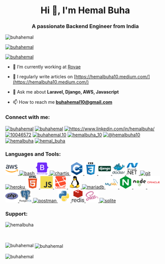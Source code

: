 <h1 align="center">Hi 👋, I'm Hemal Buha</h1>
<h3 align="center">A passionate Backend Engineer from India</h3>

<p align="left"> <img src="https://komarev.com/ghpvc/?username=buhahemal&label=Profile%20views&color=0e75b6&style=flat" alt="buhahemal" /> </p>

<p align="left"> <a href="https://github.com/ryo-ma/github-profile-trophy"><img src="https://github-profile-trophy.vercel.app/?username=buhahemal" alt="buhahemal" /></a> </p>

<p align="left"> <a href="https://twitter.com/buhahemal" target="blank"><img src="https://img.shields.io/twitter/follow/buhahemal?logo=twitter&style=for-the-badge" alt="buhahemal" /></a> </p>

- 🔭 I’m currently working at [Rovae](https://rovae.in/)

- 📝 I regularly write articles on [https://hemalbuha10.medium.com/](https://hemalbuha10.medium.com/)

- 💬 Ask me about **Laravel, Django, AWS, Javascript**

- 📫 How to reach me **buhahemal10@gmail.com**

<h3 align="left">Connect with me:</h3>
<p align="left">
<a href="https://dev.to/buhahemal" target="blank"><img align="center" src="https://cdn.jsdelivr.net/npm/simple-icons@3.0.1/icons/dev-dot-to.svg" alt="buhahemal" height="30" width="40" /></a>
<a href="https://twitter.com/buhahemal" target="blank"><img align="center" src="https://cdn.jsdelivr.net/npm/simple-icons@3.0.1/icons/twitter.svg" alt="buhahemal" height="30" width="40" /></a>
<a href="https://linkedin.com/in/https://www.linkedin.com/in/hemalbuha/" target="blank"><img align="center" src="https://cdn.jsdelivr.net/npm/simple-icons@3.0.1/icons/linkedin.svg" alt="https://www.linkedin.com/in/hemalbuha/" height="30" width="40" /></a>
<a href="https://stackoverflow.com/users/10046572" target="blank"><img align="center" src="https://cdn.jsdelivr.net/npm/simple-icons@3.0.1/icons/stackoverflow.svg" alt="10046572" height="30" width="40" /></a>
<a href="https://fb.com/buhahemal.10" target="blank"><img align="center" src="https://cdn.jsdelivr.net/npm/simple-icons@3.0.1/icons/facebook.svg" alt="buhahemal.10" height="30" width="40" /></a>
<a href="https://instagram.com/hemalbuha_10" target="blank"><img align="center" src="https://cdn.jsdelivr.net/npm/simple-icons@3.0.1/icons/instagram.svg" alt="hemalbuha_10" height="30" width="40" /></a>
<a href="https://medium.com/@hemalbuha10" target="blank"><img align="center" src="https://cdn.jsdelivr.net/npm/simple-icons@3.0.1/icons/medium.svg" alt="@hemalbuha10" height="30" width="40" /></a>
<a href="https://www.hackerrank.com/hemalbuha" target="blank"><img align="center" src="https://cdn.jsdelivr.net/npm/simple-icons@3.0.1/icons/hackerrank.svg" alt="hemalbuha" height="30" width="40" /></a>
<a href="https://www.leetcode.com/hemal_buha" target="blank"><img align="center" src="https://cdn.jsdelivr.net/npm/simple-icons@3.0.1/icons/leetcode.svg" alt="hemal_buha" height="30" width="40" /></a>
</p>

<h3 align="left">Languages and Tools:</h3>
<p align="left"> <a href="https://aws.amazon.com" target="_blank"> <img src="https://raw.githubusercontent.com/devicons/devicon/master/icons/amazonwebservices/amazonwebservices-original-wordmark.svg" alt="aws" width="40" height="40"/> </a> <a href="https://www.gnu.org/software/bash/" target="_blank"> <img src="https://www.vectorlogo.zone/logos/gnu_bash/gnu_bash-icon.svg" alt="bash" width="40" height="40"/> </a> <a href="https://getbootstrap.com" target="_blank"> <img src="https://raw.githubusercontent.com/devicons/devicon/master/icons/bootstrap/bootstrap-plain-wordmark.svg" alt="bootstrap" width="40" height="40"/> </a> <a href="https://www.chartjs.org" target="_blank"> <img src="https://www.chartjs.org/media/logo-title.svg" alt="chartjs" width="40" height="40"/> </a> <a href="https://www.w3schools.com/cpp/" target="_blank"> <img src="https://raw.githubusercontent.com/devicons/devicon/master/icons/cplusplus/cplusplus-original.svg" alt="cplusplus" width="40" height="40"/> </a> <a href="https://www.w3schools.com/css/" target="_blank"> <img src="https://raw.githubusercontent.com/devicons/devicon/master/icons/css3/css3-original-wordmark.svg" alt="css3" width="40" height="40"/> </a> <a href="https://www.djangoproject.com/" target="_blank"> <img src="https://raw.githubusercontent.com/devicons/devicon/master/icons/django/django-original.svg" alt="django" width="40" height="40"/> </a> <a href="https://www.docker.com/" target="_blank"> <img src="https://raw.githubusercontent.com/devicons/devicon/master/icons/docker/docker-original-wordmark.svg" alt="docker" width="40" height="40"/> </a> <a href="https://dotnet.microsoft.com/" target="_blank"> <img src="https://raw.githubusercontent.com/devicons/devicon/master/icons/dot-net/dot-net-original-wordmark.svg" alt="dotnet" width="40" height="40"/> </a> <a href="https://git-scm.com/" target="_blank"> <img src="https://www.vectorlogo.zone/logos/git-scm/git-scm-icon.svg" alt="git" width="40" height="40"/> </a> <a href="https://heroku.com" target="_blank"> <img src="https://www.vectorlogo.zone/logos/heroku/heroku-icon.svg" alt="heroku" width="40" height="40"/> </a> <a href="https://www.w3.org/html/" target="_blank"> <img src="https://raw.githubusercontent.com/devicons/devicon/master/icons/html5/html5-original-wordmark.svg" alt="html5" width="40" height="40"/> </a> <a href="https://developer.mozilla.org/en-US/docs/Web/JavaScript" target="_blank"> <img src="https://raw.githubusercontent.com/devicons/devicon/master/icons/javascript/javascript-original.svg" alt="javascript" width="40" height="40"/> </a> <a href="https://laravel.com/" target="_blank"> <img src="https://raw.githubusercontent.com/devicons/devicon/master/icons/laravel/laravel-plain-wordmark.svg" alt="laravel" width="40" height="40"/> </a> <a href="https://www.linux.org/" target="_blank"> <img src="https://raw.githubusercontent.com/devicons/devicon/master/icons/linux/linux-original.svg" alt="linux" width="40" height="40"/> </a> <a href="https://mariadb.org/" target="_blank"> <img src="https://www.vectorlogo.zone/logos/mariadb/mariadb-icon.svg" alt="mariadb" width="40" height="40"/> </a> <a href="https://www.mysql.com/" target="_blank"> <img src="https://raw.githubusercontent.com/devicons/devicon/master/icons/mysql/mysql-original-wordmark.svg" alt="mysql" width="40" height="40"/> </a> <a href="https://www.nginx.com" target="_blank"> <img src="https://raw.githubusercontent.com/devicons/devicon/master/icons/nginx/nginx-original.svg" alt="nginx" width="40" height="40"/> </a> <a href="https://nodejs.org" target="_blank"> <img src="https://raw.githubusercontent.com/devicons/devicon/master/icons/nodejs/nodejs-original-wordmark.svg" alt="nodejs" width="40" height="40"/> </a> <a href="https://www.oracle.com/" target="_blank"> <img src="https://raw.githubusercontent.com/devicons/devicon/master/icons/oracle/oracle-original.svg" alt="oracle" width="40" height="40"/> </a> <a href="https://www.php.net" target="_blank"> <img src="https://raw.githubusercontent.com/devicons/devicon/master/icons/php/php-original.svg" alt="php" width="40" height="40"/> </a> <a href="https://www.postgresql.org" target="_blank"> <img src="https://raw.githubusercontent.com/devicons/devicon/master/icons/postgresql/postgresql-original-wordmark.svg" alt="postgresql" width="40" height="40"/> </a> <a href="https://postman.com" target="_blank"> <img src="https://www.vectorlogo.zone/logos/getpostman/getpostman-icon.svg" alt="postman" width="40" height="40"/> </a> <a href="https://www.python.org" target="_blank"> <img src="https://raw.githubusercontent.com/devicons/devicon/master/icons/python/python-original.svg" alt="python" width="40" height="40"/> </a> <a href="https://redis.io" target="_blank"> <img src="https://raw.githubusercontent.com/devicons/devicon/master/icons/redis/redis-original-wordmark.svg" alt="redis" width="40" height="40"/> </a> <a href="https://sass-lang.com" target="_blank"> <img src="https://raw.githubusercontent.com/devicons/devicon/master/icons/sass/sass-original.svg" alt="sass" width="40" height="40"/> </a> <a href="https://www.sqlite.org/" target="_blank"> <img src="https://www.vectorlogo.zone/logos/sqlite/sqlite-icon.svg" alt="sqlite" width="40" height="40"/> </a> </p>


<h3 align="left">Support:</h3>
<p><a href="https://www.buymeacoffee.com/hemalbuha"> <img align="left" src="https://cdn.buymeacoffee.com/buttons/v2/default-yellow.png" height="50" width="210" alt="hemalbuha" /></a></p><br><br><br>


<p><img align="left" src="https://github-readme-stats.vercel.app/api/top-langs?username=buhahemal&show_icons=true&locale=en&layout=compact" alt="buhahemal" /></p>

<p>&nbsp;<img align="center" src="https://github-readme-stats.vercel.app/api?username=buhahemal&show_icons=true&locale=en" alt="buhahemal" /></p>

<p><img align="center" src="https://github-readme-streak-stats.herokuapp.com/?user=buhahemal&" alt="buhahemal" /></p>

